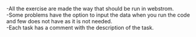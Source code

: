 -All the exercise are made the way that should be run in webstrom.<br>
-Some problems have the option to input the data when you run the code and few does not have as it is not needed.<br>
-Each task has a comment with the description of the task.

